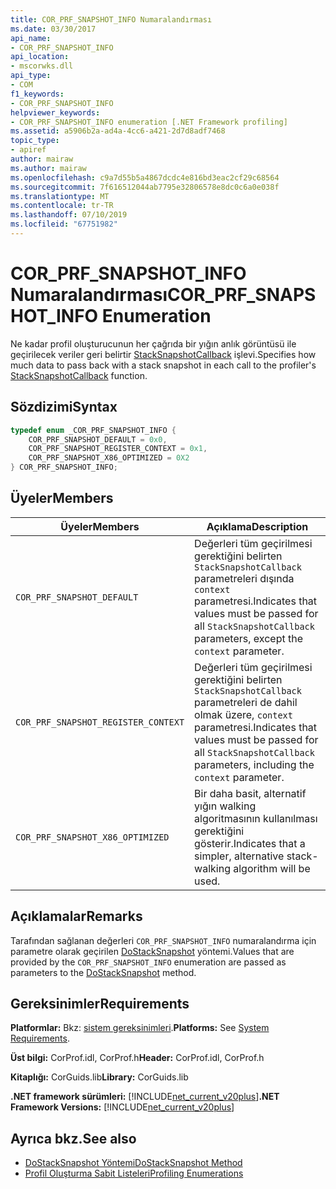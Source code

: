 ```yaml
---
title: COR_PRF_SNAPSHOT_INFO Numaralandırması
ms.date: 03/30/2017
api_name:
- COR_PRF_SNAPSHOT_INFO
api_location:
- mscorwks.dll
api_type:
- COM
f1_keywords:
- COR_PRF_SNAPSHOT_INFO
helpviewer_keywords:
- COR_PRF_SNAPSHOT_INFO enumeration [.NET Framework profiling]
ms.assetid: a5906b2a-ad4a-4cc6-a421-2d7d8adf7468
topic_type:
- apiref
author: mairaw
ms.author: mairaw
ms.openlocfilehash: c9a7d55b5a4867dcdc4e816bd3eac2cf29c68564
ms.sourcegitcommit: 7f616512044ab7795e32806578e8dc0c6a0e038f
ms.translationtype: MT
ms.contentlocale: tr-TR
ms.lasthandoff: 07/10/2019
ms.locfileid: "67751982"
---
```

# <a name="corprfsnapshotinfo-enumeration"></a><span data-ttu-id="d1bfe-102">COR_PRF_SNAPSHOT_INFO Numaralandırması</span><span class="sxs-lookup"><span data-stu-id="d1bfe-102">COR_PRF_SNAPSHOT_INFO Enumeration</span></span>
<span data-ttu-id="d1bfe-103">Ne kadar profil oluşturucunun her çağrıda bir yığın anlık görüntüsü ile geçirilecek veriler geri belirtir [StackSnapshotCallback](../../../../docs/framework/unmanaged-api/profiling/stacksnapshotcallback-function.md) işlevi.</span><span class="sxs-lookup"><span data-stu-id="d1bfe-103">Specifies how much data to pass back with a stack snapshot in each call to the profiler's [StackSnapshotCallback](../../../../docs/framework/unmanaged-api/profiling/stacksnapshotcallback-function.md) function.</span></span>  
  
## <a name="syntax"></a><span data-ttu-id="d1bfe-104">Sözdizimi</span><span class="sxs-lookup"><span data-stu-id="d1bfe-104">Syntax</span></span>  
  
```cpp  
typedef enum _COR_PRF_SNAPSHOT_INFO {  
    COR_PRF_SNAPSHOT_DEFAULT = 0x0,  
    COR_PRF_SNAPSHOT_REGISTER_CONTEXT = 0x1,  
    COR_PRF_SNAPSHOT_X86_OPTIMIZED = 0X2  
} COR_PRF_SNAPSHOT_INFO;  
```  
  
## <a name="members"></a><span data-ttu-id="d1bfe-105">Üyeler</span><span class="sxs-lookup"><span data-stu-id="d1bfe-105">Members</span></span>  
  
|<span data-ttu-id="d1bfe-106">Üyeler</span><span class="sxs-lookup"><span data-stu-id="d1bfe-106">Members</span></span>|<span data-ttu-id="d1bfe-107">Açıklama</span><span class="sxs-lookup"><span data-stu-id="d1bfe-107">Description</span></span>|  
|-------------|-----------------|  
|`COR_PRF_SNAPSHOT_DEFAULT`|<span data-ttu-id="d1bfe-108">Değerleri tüm geçirilmesi gerektiğini belirten `StackSnapshotCallback` parametreleri dışında `context` parametresi.</span><span class="sxs-lookup"><span data-stu-id="d1bfe-108">Indicates that values must be passed for all `StackSnapshotCallback` parameters, except the `context` parameter.</span></span>|  
|`COR_PRF_SNAPSHOT_REGISTER_CONTEXT`|<span data-ttu-id="d1bfe-109">Değerleri tüm geçirilmesi gerektiğini belirten `StackSnapshotCallback` parametreleri de dahil olmak üzere, `context` parametresi.</span><span class="sxs-lookup"><span data-stu-id="d1bfe-109">Indicates that values must be passed for all `StackSnapshotCallback` parameters, including the `context` parameter.</span></span>|  
|`COR_PRF_SNAPSHOT_X86_OPTIMIZED`|<span data-ttu-id="d1bfe-110">Bir daha basit, alternatif yığın walking algoritmasının kullanılması gerektiğini gösterir.</span><span class="sxs-lookup"><span data-stu-id="d1bfe-110">Indicates that a simpler, alternative stack-walking algorithm will be used.</span></span>|  
  
## <a name="remarks"></a><span data-ttu-id="d1bfe-111">Açıklamalar</span><span class="sxs-lookup"><span data-stu-id="d1bfe-111">Remarks</span></span>  
 <span data-ttu-id="d1bfe-112">Tarafından sağlanan değerleri `COR_PRF_SNAPSHOT_INFO` numaralandırma için parametre olarak geçirilen [DoStackSnapshot](../../../../docs/framework/unmanaged-api/profiling/icorprofilerinfo2-dostacksnapshot-method.md) yöntemi.</span><span class="sxs-lookup"><span data-stu-id="d1bfe-112">Values that are provided by the `COR_PRF_SNAPSHOT_INFO` enumeration are passed as parameters to the [DoStackSnapshot](../../../../docs/framework/unmanaged-api/profiling/icorprofilerinfo2-dostacksnapshot-method.md) method.</span></span>  
  
## <a name="requirements"></a><span data-ttu-id="d1bfe-113">Gereksinimler</span><span class="sxs-lookup"><span data-stu-id="d1bfe-113">Requirements</span></span>  
 <span data-ttu-id="d1bfe-114">**Platformlar:** Bkz: [sistem gereksinimleri](../../../../docs/framework/get-started/system-requirements.md).</span><span class="sxs-lookup"><span data-stu-id="d1bfe-114">**Platforms:** See [System Requirements](../../../../docs/framework/get-started/system-requirements.md).</span></span>  
  
 <span data-ttu-id="d1bfe-115">**Üst bilgi:** CorProf.idl, CorProf.h</span><span class="sxs-lookup"><span data-stu-id="d1bfe-115">**Header:** CorProf.idl, CorProf.h</span></span>  
  
 <span data-ttu-id="d1bfe-116">**Kitaplığı:** CorGuids.lib</span><span class="sxs-lookup"><span data-stu-id="d1bfe-116">**Library:** CorGuids.lib</span></span>  
  
 <span data-ttu-id="d1bfe-117">**.NET framework sürümleri:** [!INCLUDE[net_current_v20plus](../../../../includes/net-current-v20plus-md.md)]</span><span class="sxs-lookup"><span data-stu-id="d1bfe-117">**.NET Framework Versions:** [!INCLUDE[net_current_v20plus](../../../../includes/net-current-v20plus-md.md)]</span></span>  
  
## <a name="see-also"></a><span data-ttu-id="d1bfe-118">Ayrıca bkz.</span><span class="sxs-lookup"><span data-stu-id="d1bfe-118">See also</span></span>

- [<span data-ttu-id="d1bfe-119">DoStackSnapshot Yöntemi</span><span class="sxs-lookup"><span data-stu-id="d1bfe-119">DoStackSnapshot Method</span></span>](../../../../docs/framework/unmanaged-api/profiling/icorprofilerinfo2-dostacksnapshot-method.md)
- [<span data-ttu-id="d1bfe-120">Profil Oluşturma Sabit Listeleri</span><span class="sxs-lookup"><span data-stu-id="d1bfe-120">Profiling Enumerations</span></span>](../../../../docs/framework/unmanaged-api/profiling/profiling-enumerations.md)

